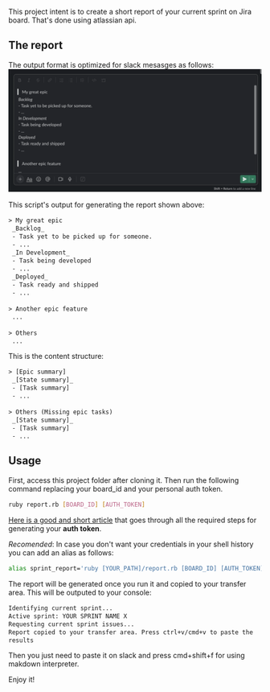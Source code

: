 
This project intent is to create a short report of your current sprint on Jira board.
That's done using atlassian api.

## The report

The output format is optimized for slack mesasges as follows:
![report in slack image](example.png)

This script's output for generating the report shown above:
```
> My great epic
 _Backlog_
 - Task yet to be picked up for someone.
 - ...
 _In Development_
 - Task being developed
 - ...
 _Deployed_
 - Task ready and shipped
 - ...

> Another epic feature
 ...

> Others
 ...
```

This is the content structure:

```
> [Epic summary]
 _[State summary]_
 - [Task summary]
 - ...

> Others (Missing epic tasks)
 _[State summary]_
 - [Task summary]
 - ...

```

## Usage

First, access this project folder after cloning it.
Then run the following command replacing your board_id and your personal auth token.

```sh
ruby report.rb [BOARD_ID] [AUTH_TOKEN]
```

[Here is a good and short article](https://medium.com/@prateek.bvbcet/how-to-access-jira-cloud-api-39c1bfc774ed) that goes through all the required steps for generating your **auth token**.

*Recomended*: In case you don't want your credentials in your shell history you can add an alias as follows:

```sh
alias sprint_report='ruby [YOUR_PATH]/report.rb [BOARD_ID] [AUTH_TOKEN]'
```

The report will be generated once you run it and copied to your transfer area.
This will be outputed to your console:
```
Identifying current sprint...
Active sprint: YOUR SPRINT NAME X
Requesting current sprint issues...
Report copied to your transfer area. Press ctrl+v/cmd+v to paste the results
```

Then you just need to paste it on slack and press cmd+shift+f for using makdown interpreter.

Enjoy it!
